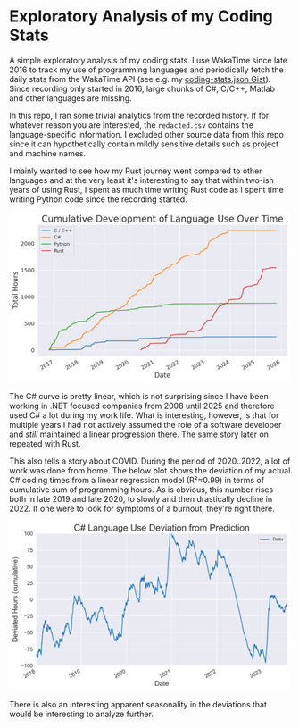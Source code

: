 # Exploratory Analysis of my Coding Stats

A simple exploratory analysis of my coding stats. I use WakaTime since late 2016 to track my
use of programming languages and periodically fetch the daily stats from the WakaTime API (see e.g.
my [coding-stats.json Gist](https://gist.github.com/sunsided/667936bd0d4d5f042ea4e6726c5faccb)). Since
recording only started in 2016, large chunks of C#, C/C++, Matlab and other languages are missing.

In this repo, I ran some trivial analytics from the recorded history. If for whatever reason you are
interested, the `redacted.csv` contains the language-specific information. I excluded other source
data from this repo since it can hypothetically contain mildly sensitive details such as project
and machine names.

I mainly wanted to see how my Rust journey went compared to other languages and at the very least
it's interesting to say that within two-ish years of using Rust, I spent as much time
writing Rust code as I spent time writing Python code since the recording started.

![](images/language_development.png)

The C# curve is pretty linear, which is not surprising since I have been working in .NET focused
companies from 2008 until 2025 and therefore used C# a lot during my work life. What is interesting, 
however, is that for multiple years I had not actively assumed the role of a software developer
and _still_ maintained a linear progression there. The same story later on repeated with Rust.

This also tells a story about COVID. During the period of 2020..2022, a lot of work was done from
home. The below plot shows the deviation of my actual C# coding times from a linear regression
model (R²≈0.99) in terms of cumulative sum of programming hours. As is obvious, this number rises
both in late 2019 and late 2020, to slowly and then drastically decline in 2022. If one were to look
for symptoms of a burnout, they're right there.

![](images/post_covid_burnout.png)

There is also an interesting apparent seasonality in the deviations that would be interesting to
analyze further.
